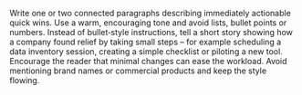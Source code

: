 <p>Write one or two connected paragraphs describing immediately actionable quick wins. Use a warm, encouraging tone and avoid lists, bullet points or numbers. Instead of bullet‑style instructions, tell a short story showing how a company found relief by taking small steps – for example scheduling a data inventory session, creating a simple checklist or piloting a new tool. Encourage the reader that minimal changes can ease the workload. Avoid mentioning brand names or commercial products and keep the style flowing.</p>
